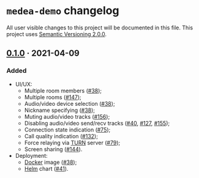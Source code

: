 `medea-demo` changelog
======================

All user visible changes to this project will be documented in this file. This project uses [Semantic Versioning 2.0.0].




## [0.1.0] · 2021-04-09
[0.1.0]: https://github.com/instrumentisto/medea/tree/medea-demo-0.1.0/jason/demo

### Added

- UI/UX:
    - Multiple room members ([#38]);
    - Multiple rooms ([#147]);
    - Audio/video device selection ([#38]);
    - Nickname specifying ([#38]);
    - Muting audio/video tracks ([#156]);
    - Disabling audio/video send/recv tracks ([#40], [#127], [#155]);
    - Connection state indication ([#75]);
    - Call quality indication ([#132]);
    - Force relaying via [TURN] server ([#79]);
    - Screen sharing ([#144]).
- Deployment:
    - [Docker] image ([#38]);
    - [Helm] chart ([#41]).

[#38]: /../../pull/38
[#40]: /../../pull/40
[#41]: /../../pull/41
[#75]: /../../pull/75
[#79]: /../../pull/79
[#127]: /../../pull/127
[#132]: /../../pull/132
[#144]: /../../pull/144
[#147]: /../../pull/147
[#155]: /../../pull/155
[#156]: /../../pull/156





[Docker]: https://docker.io
[Helm]: https://helm.sh
[Semantic Versioning 2.0.0]: https://semver.org
[TURN]: https://webrtc.org/getting-started/turn-server
